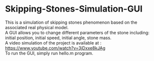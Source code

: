# Skipping-Stones-Simulation-GUI
This is a simulation of skipping stones phenomenon based on the associated real physical model. \
A GUI allows you to change different parameters of the stone including: initial position, initial speed, initial angle, stone mass.\
A video simulation of the project is available at : https://www.youtube.com/watch?v=3jDxxe8kJAg \
To run the GUI, simply run hello.m program.


